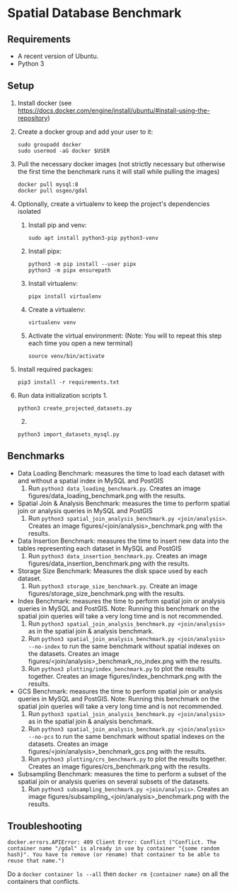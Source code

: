 # Spatial Database Benchmark

## Requirements

* A recent version of Ubuntu.
* Python 3

## Setup

1. Install docker (see <https://docs.docker.com/engine/install/ubuntu/#install-using-the-repository>)
2. Create a docker group and add your user to it:
    ```
    sudo groupadd docker
    sudo usermod -aG docker $USER
    ```
3. Pull the necessary docker images (not strictly necessary but otherwise the first time the benchmark runs it will stall while pulling the images)
    ```
    docker pull mysql:8
    docker pull osgeo/gdal
    ```
3. Optionally, create a virtualenv to keep the project's dependencies isolated
    1. Install pip and venv:
        ```
        sudo apt install python3-pip python3-venv
        ```
    2. Install pipx:
        ```
        python3 -m pip install --user pipx
        python3 -m pipx ensurepath
        ```
    3. Install virtualenv:
        ```
        pipx install virtualenv
        ```
    4. Create a virtualenv:
        ```
        virtualenv venv
        ```
    5. Activate the virtual environment: (Note: You will to repeat this step each time you open a new terminal)
        ```
        source venv/bin/activate
        ```
4. Install required packages:
    ```
    pip3 install -r requirements.txt
    ```

5. Run data initialization scripts
    1. 
    ```
    python3 create_projected_datasets.py
    ```
    2. 
    ```
    python3 import_datasets_mysql.py
    ```

## Benchmarks

* Data Loading Benchmark: measures the time to load each dataset with and without a spatial index in MySQL and PostGIS
  1. Run `python3 data_loading_benchmark.py`. Creates an image figures/data_loading_benchmark.png with the results.
* Spatial Join & Analysis Benchmark: measures the time to perform spatial join or analysis queries in MySQL and PostGIS
  1. Run `python3 spatial_join_analysis_benchmark.py <join/analysis>`. Creates an image figures/<join/analysis>_benchmark.png with the results.
* Data Insertion Benchmark: measures the time to insert new data into the tables representing each dataset in MySQL and PostGIS
  1. Run `python3 data_insertion_benchmark.py`. Creates an image figures/data_insertion_benchmark.png with the results.
* Storage Size Benchmark: Measures the disk space used by each dataset.
  1. Run `python3 storage_size_benchmark.py`. Create an image figures/storage_size_benchmark.png with the results.
* Index Benchmark: measures the time to perform spatial join or analysis queries in MySQL and PostGIS. Note: Running this benchmark on the spatial join queries will take a very long time and is not recommended.
  1. Run `python3 spatial_join_analysis_benchmark.py <join/analysis>` as in the spatial join & analysis benchmark.
  2. Run `python3 spatial_join_analysis_benchmark.py <join/analysis> --no-index` to run the same benchmark without spatial indexes on the datasets. Creates an image figures/<join/analysis>_benchmark_no_index.png with the results.
  3. Run `python3 plotting/index_benchmark.py` to plot the results together. Creates an image figures/index_benchmark.png with the results.
* GCS Benchmark: measures the time to perform spatial join or analysis queries in MySQL and PostGIS. Note: Running this benchmark on the spatial join queries will take a very long time and is not recommended.
  1. Run `python3 spatial_join_analysis_benchmark.py <join/analysis>` as in the spatial join & analysis benchmark.
  2. Run `python3 spatial_join_analysis_benchmark.py <join/analysis> --no-pcs` to run the same benchmark without spatial indexes on the datasets. Creates an image figures/<join/analysis>_benchmark_gcs.png with the results.
  3. Run `python3 plotting/crs_benchmark.py` to plot the results together. Creates an image figures/crs_benchmark.png with the results.
* Subsampling Benchmark: measures the time to perform a subset of the spatial join or analysis queries on several subsets of the datasets.
  1. Run `python3 subsampling_benchmark.py <join/analysis>`. Creates an image figures/subsampling_<join/analysis>_benchmark.png with the results.

## Troubleshooting

```
docker.errors.APIError: 409 Client Error: Conflict ("Conflict. The container name "/gdal" is already in use by container "{some random hash}". You have to remove (or rename) that container to be able to reuse that name.")
```

Do a `docker container ls --all` then `docker rm {container name}` on all the containers that conflicts.